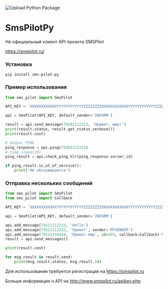 ![Upload Python Package](https://github.com/migelbd/SmsPilotPy/workflows/Upload%20Python%20Package/badge.svg)
# SmsPilotPy

Не официальный клиент API проекта SMSPilot 

https://smspilot.ru/

### Установка
```shell
pip install sms-pilot-py
```

### Пример использования
```python
from sms_pilot import SmsPilot

API_KEY = 'XXXXXXXXXXXXYYYYYYYYYYYYZZZZZZZZXXXXXXXXXXXXYYYYYYYYYYYYZZZZZZZZ'

api = SmsPilot(API_KEY, default_sender='INFORM')

result = api.send_message(79201112223, 'Привет, мир!')
print(result.status, result.get_status_verbose()) 
print(result.cost)

# Запрос PING
ping_response = api.ping(79201112223)
# time.sleep(10)
ping_result = api.check_ping_hlr(ping_response.server_id)

if ping_result.is_ot_of_service():
    print('Не обслуживается')
```

### Отправка нескольких сообщений
```python
from sms_pilot import SmsPilot
from sms_pilot import Callback

API_KEY = 'XXXXXXXXXXXXYYYYYYYYYYYYZZZZZZZZXXXXXXXXXXXXYYYYYYYYYYYYZZZZZZZZ'

api = SmsPilot(API_KEY, default_sender='INFORM')

api.add_message(79221112233, 'Hello')
api.add_message(79221112222, 'Привет', sender='MYSENDER')
api.add_message(79122334434, 'Привет мир', id=455, callback=Callback('https://smspilot.ru/callback', 'POST'))
result = api.send_messages()

print(result.cost)

for msg_result in result.send:
    print(msg_result.status, msg_result.id)
```

Для использования требуется регистрация на https://smspilot.ru

Больше информации о API на http://www.smspilot.ru/apikey.php
